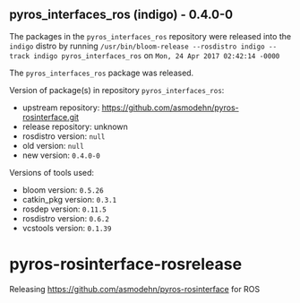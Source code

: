 ## pyros_interfaces_ros (indigo) - 0.4.0-0

The packages in the `pyros_interfaces_ros` repository were released into the `indigo` distro by running `/usr/bin/bloom-release --rosdistro indigo --track indigo pyros_interfaces_ros` on `Mon, 24 Apr 2017 02:42:14 -0000`

The `pyros_interfaces_ros` package was released.

Version of package(s) in repository `pyros_interfaces_ros`:

- upstream repository: https://github.com/asmodehn/pyros-rosinterface.git
- release repository: unknown
- rosdistro version: `null`
- old version: `null`
- new version: `0.4.0-0`

Versions of tools used:

- bloom version: `0.5.26`
- catkin_pkg version: `0.3.1`
- rosdep version: `0.11.5`
- rosdistro version: `0.6.2`
- vcstools version: `0.1.39`


# pyros-rosinterface-rosrelease
Releasing https://github.com/asmodehn/pyros-rosinterface for ROS
